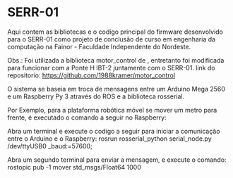 # SERR-01

Aqui contem as bibliotecas e o codigo principal do firmware desenvolvido para o SERR-01 como projeto de conclusão de curso em engenharia da computação na Fainor - Faculdade Independente do Nordeste.

Obs.: Foi utilizada a biblioteca motor_control de , entretanto foi modificada para funcionar com a Ponte H IBT-2 juntamente com o SERR-01. 
link do repositorio: https://github.com/1988kramer/motor_control 

O sistema se baseia em troca de mensagens entre um Arduino Mega 2560 e um Raspberry Py 3 através do ROS e a biblioteca rosserial.

Por Exemplo, para a plataforma robótica móvel se mover um metro para frente, é executado o comando a seguir no Raspberry:
  
  Abra um terminal e execute o codigo a seguir para iniciar a comunicação entre o Arduino e o Raspberry:
    rosrun rosserial_python serial_node.py /dev/ttyUSB0 _baud:=57600;
    
  Abra um segundo terminal para enviar a mensagem, e execute o comando: 
    rostopic pub -1 mover std_msgs/Float64 1000
